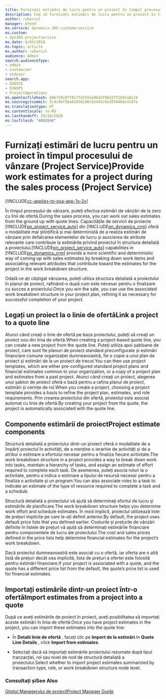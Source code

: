 ```yaml
---
title: Furnizați estimări de lucru pentru un proiect în timpul procesului de vânzare
description: Cum să furnizați estimări de lucru pentru un proiect în timpul procesului de vânzări în Project Service
author: ruhercul
manager: kfend
ms.service: dynamics-365-customerservice
ms.custom:
- dyn365-projectservice
ms.date: 8/03/2018
ms.topic: article
ms.author: ruhercul
audience: Admin
search.audienceType:
- admin
- customizer
- enduser
search.app:
- D365CE
- D365PS
- ProjectOperations
ms.openlocfilehash: ddb7f8c0ff8c7fd7e51edb42f9d227f2b91a811b
ms.sourcegitcommit: 5c4c9bf3ba018562d6cb3443c01d550489c415fa
ms.translationtype: HT
ms.contentlocale: ro-RO
ms.lasthandoff: 10/16/2020
ms.locfileid: "4082846"
---
```

# <a name="provide-work-estimates-for-a-project-during-the-sales-process-project-service"></a><span data-ttu-id="37926-103">Furnizați estimări de lucru pentru un proiect în timpul procesului de vânzare (Project Service)</span><span class="sxs-lookup"><span data-stu-id="37926-103">Provide work estimates for a project during the sales process (Project Service)</span></span>

[!INCLUDE[cc-applies-to-psa-app-1x-2x](../includes/cc-applies-to-psa-app-1x-2x.md)]

<span data-ttu-id="37926-104">În timpul procesului de vânzare, puteți efectua estimări de vânzări de la zero cu linii de ofertă.</span><span class="sxs-lookup"><span data-stu-id="37926-104">During the sales process, you can work out sales estimates from the ground up with quote lines.</span></span> <span data-ttu-id="37926-105">Capacitățile de servicii de proiecte [!INCLUDE[pn_project_service_auto](../includes/pn-project-service-auto.md)] din [!INCLUDE[pn_dynamics_crm](../includes/pn-dynamics-crm.md)] oferă o modalitate mai științifică și mai deterministă de a realiza estimări de vânzare prin defalcarea elementelor de lucru și asocierea de atribute relevante care contribuie la estimările privind proiectul în structura detaliată a proiectului.</span><span class="sxs-lookup"><span data-stu-id="37926-105">[!INCLUDE[pn_project_service_auto](../includes/pn-project-service-auto.md)] capabilities in [!INCLUDE[pn_dynamics_crm](../includes/pn-dynamics-crm.md)] provide a more scientific and deterministic way of coming up with sales estimates by breaking down work items and associating relevant attributes that contribute toward the estimates for the project in the work breakdown structure.</span></span>  
  
 <span data-ttu-id="37926-106">Odată ce ați câștigat vânzarea, puteți utiliza structura detaliată a proiectului în planul de proiect, rafinând-o după cum este necesar pentru o finalizare cu succes a proiectului.</span><span class="sxs-lookup"><span data-stu-id="37926-106">Once you win the sale, you can use the associated work breakdown structure in your project plan, refining it as necessary for successful completion of your project.</span></span>  
  
## <a name="link-a-project-to-a-quote-line"></a><span data-ttu-id="37926-107">Legați un proiect la o linie de ofertă</span><span class="sxs-lookup"><span data-stu-id="37926-107">Link a project to a quote line</span></span>  
 <span data-ttu-id="37926-108">Atunci când creați o linie de ofertă pe baza proiectului, puteți să creați un proiect nou din linia de ofertă.</span><span class="sxs-lookup"><span data-stu-id="37926-108">When creating a project-based quote line, you can create a new project from the quote line.</span></span> <span data-ttu-id="37926-109">Puteți utiliza apoi șabloane de proiect, care sunt fie planuri de proiect standard preconfigurate și estimări financiare comune organizației dumneavoastră, fie o copie a unui plan de proiect și estimări de la un proiect de trecut.</span><span class="sxs-lookup"><span data-stu-id="37926-109">You can then use project templates, which are either pre-configured standard project plans and financial estimates common to your organization, or a copy of a project plan and estimates from a past project.</span></span> <span data-ttu-id="37926-110">Atunci când creați un proiect, alegerea unui șablon de proiect oferă o bază pentru a rafina planul de proiect, estimări și cerințe de rol.</span><span class="sxs-lookup"><span data-stu-id="37926-110">When you create a project, choosing a project template provides a basis to refine the project plan, estimates, and role requirements.</span></span> <span data-ttu-id="37926-111">Prin crearea proiectului din ofertă, proiectul este asociat automat cu linia de ofertă.</span><span class="sxs-lookup"><span data-stu-id="37926-111">By creating your project from the quote, the project is automatically associated with the quote line.</span></span>  
  
## <a name="project-estimate-components"></a><span data-ttu-id="37926-112">Componente estimării de proiect</span><span class="sxs-lookup"><span data-stu-id="37926-112">Project estimate components</span></span>  
 <span data-ttu-id="37926-113">Structură detaliată a proiectului dintr-un proiect oferă o modalitate de a împărți proiectul în activități, de a menține o ierarhie de activități și de a atribui o estimare a efortului necesar pentru a finaliza fiecare activitate.</span><span class="sxs-lookup"><span data-stu-id="37926-113">The work breakdown structure in a project provides a way to break down work into tasks, maintain a hierarchy of tasks, and assign an estimate of effort required to complete each task.</span></span> <span data-ttu-id="37926-114">De asemenea, puteți asocia roluri la o activitate, pentru a indica o estimare a tipului de resursă necesar pentru a finaliza o activitate și un program.</span><span class="sxs-lookup"><span data-stu-id="37926-114">You can also associate roles to a task to indicate an estimate of the type of resource required to complete a task and a schedule.</span></span>  
  
 <span data-ttu-id="37926-115">Structură detaliată a proiectului vă ajută să determinați efortul de lucru și estimările de planificare.</span><span class="sxs-lookup"><span data-stu-id="37926-115">The work breakdown structure helps you determine work effort and schedule estimates.</span></span> <span data-ttu-id="37926-116">În mod implicit, proiectul utilizează liste de prețuri implicite pe care le-ați definit anterior.</span><span class="sxs-lookup"><span data-stu-id="37926-116">By default, the project uses default price lists that you defined earlier.</span></span> <span data-ttu-id="37926-117">Costurile și prețurile de vânzări definite în listele de prețuri vă ajută să determinați estimările financiare pentru componentele de lucru ale proiectului.</span><span class="sxs-lookup"><span data-stu-id="37926-117">The cost and sales prices defined in the price lists help determine financial estimates for the project’s work breakdown.</span></span>  
  
 <span data-ttu-id="37926-118">Dacă proiectul dumneavoastră este asociat cu o ofertă, iar oferta are o altă listă de prețuri decât cea implicită, lista de prețuri a ofertei este folosită pentru estimări financiare.</span><span class="sxs-lookup"><span data-stu-id="37926-118">If your project is associated with a quote, and the quote has a different price list from the default, the quote’s price list is used for financial estimates.</span></span>  
  
## <a name="import-estimates-from-a-project-into-a-quote"></a><span data-ttu-id="37926-119">Importați estimările dintr-un proiect într-o ofertă</span><span class="sxs-lookup"><span data-stu-id="37926-119">Import estimates from a project into a quote</span></span>  
 <span data-ttu-id="37926-120">După ce aveți estimările de proiect în proiect, aveți posibilitatea să importați aceste estimări în linia de ofertă:</span><span class="sxs-lookup"><span data-stu-id="37926-120">Once you have project estimates in the project, you can import these estimates into the quote line:</span></span>  
  
-   <span data-ttu-id="37926-121">În **Detalii linie de ofertă** , faceți clic pe **Import de la estimări**.</span><span class="sxs-lookup"><span data-stu-id="37926-121">In **Quote Line Details** , click **Import from estimates**.</span></span> 

-   <span data-ttu-id="37926-122">Selectați dacă să importați estimările proiectului rezumate după tipul tranzacției, rol sau nivel de nod de structură detaliată a proiectului.</span><span class="sxs-lookup"><span data-stu-id="37926-122">Select whether to import project estimates summarized by transaction type, role, or work breakdown structure node level.</span></span>  
  
### <a name="see-also"></a><span data-ttu-id="37926-123">Consultați și</span><span class="sxs-lookup"><span data-stu-id="37926-123">See Also</span></span>  
 [<span data-ttu-id="37926-124">Ghidul Managerului de proiect</span><span class="sxs-lookup"><span data-stu-id="37926-124">Project Manager Guide</span></span>](../psa/project-manager-guide.md)
